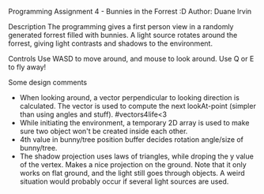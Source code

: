 Programming Assignment 4 - Bunnies in the Forrest :D
Author: Duane Irvin

Description
The programming gives a first person view in a randomly generated forrest filled with bunnies. A light source rotates around the forrest, giving light contrasts and shadows to the environment.

Controls
Use WASD to move around, and mouse to look around. Use Q or E to fly away!

Some design comments
- When looking around, a vector perpendicular to looking direction is calculated. The vector is used to compute the next lookAt-point (simpler than using angles and stuff). #vectors4life<3
- While initiating the environment, a temporary 2D array is used to make sure two object won't be created inside each other.
- 4th value in bunny/tree position buffer decides rotation angle/size of bunny/tree.
- The shadow projection uses laws of triangles, while droping the y value of the vertex. Makes a nice projection on the ground. Note that it only works on flat ground, and the light still goes through objects. A weird situation would probably occur if several light sources are used.
